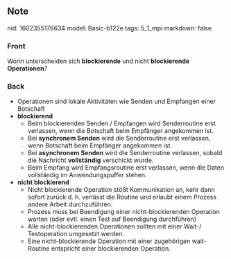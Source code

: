 ## Note
nid: 1602355176634
model: Basic-b122e
tags: 5_1_mpi
markdown: false

### Front
Worin unterscheiden sich <b>blockierende</b> und nicht
<b>blockierende Operationen</b>?

### Back
<ul>
  <li>Operationen sind lokale Aktivitäten wie Senden und Empfangen
  einer Botschaft
  <li>
    <strong>blockierend</strong>
    <ul>
      <li>Beim blockierenden Senden / Empfangen wird Senderroutine
      erst verlassen, wenn die Botschaft beim Empfänger angekommen
      ist.
      <li>Bei <strong>synchronem Senden</strong> wird die
      Senderroutine erst verlassen, wenn Botschaft beim Empfänger
      angekommen ist.
      <li>Bei <strong>asynchronem Senden</strong> wird die
      Senderroutine verlassen, sobald die Nachricht
      <strong>vollständig</strong> verschickt wurde.
      <li>Beim Empfang wird Empfangsroutine erst verlassen, wenn
      die Daten vollständig im Anwendungspuffer stehen.
    </ul>
  <li>
    <strong>nicht blockierend</strong>
    <ul>
      <li>Nicht blockierende Operation stößt Kommunikation an, kehr
      dann sofort zurück d. h. verlässt die Routine und erlaubt
      einem Prozess andere Arbeit durchzuführen.
      <li>Prozess muss bei Beendigung einer nicht-blockierenden
      Operation warten (oder evtl. einen Test auf Beendigung
      durchführen)
      <li>Alle nicht-blockierenden Operationen sollten mit einer
      Wait-/ Testoperation umgesetzt werden.
      <li>Eine nicht-blockierende Operation mit einer zugehörigen
      wait-Routine entspricht einer blockierenden Operation.
    </ul>
</ul>
